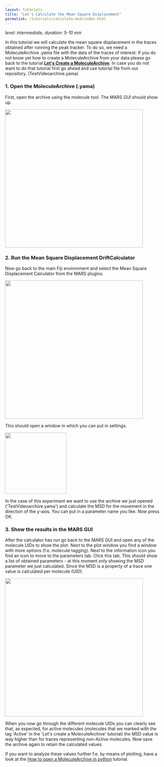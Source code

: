 ```yaml
---
layout: tutorials
title: "Let's Calculate the Mean Square Displacement"
permalink: /tutorials/calculate-msd/index.html
---
```


_level: intermediate, duration: 5-10 min_

In this tutorial we will calculate the mean square displacement in the traces
obtained after running the peak tracker. To do so, we need a MoleculeArchive .yama file with the data of the traces of interest. If you do not know yet how to create a MoleculeArchive from your data please go back to the tutorial **[Let's Create a MoleculeArchive](../tutorials/create-a-Molecule-Archive)**. In case you do not want to do that tutorial first go ahead and use tutorial file from our repository. (TestVideoarchive.yama)


### 1. Open the MoleculeArchive (.yama)
First, open the archive using the molecule tool. The MARS GUI should show up.

<img align='center' src='{{site.baseurl}}/tutorials/img/TMSD/img1.png' width='450' />

### 2. Run the Mean Square Displacement DriftCalculator
Now go back to the main Fiji environment and select the Mean Square Displacement Calculator from the MARS plugins.

<img align='center' src='{{site.baseurl}}/tutorials/img/TMSD/img2.jpg' width='450' />

This should open a window in which you can put in settings.

<img align='center' src='{{site.baseurl}}/tutorials/img/TMSD/img3.png' width='200' />

In the case of this experiment we want to use the archive we just opened ('TestVideoarchive.yama') and calculate the MSD for the movement in the direction of the y-axis. You can put in a parameter name you like. Now press OK.

### 3. Show the results in the MARS GUI
After the calculator has run go back to the MARS GUI and open any of the molecule UIDs to show the plot. Next to the plot window you find a window with more options (f.e. molecule tagging). Next to the information icon you find an icon to move to the parameters tab. Click this tab. This should show a list of obtained parameters - at this moment only showing the MSD parameter we just calculated. Since the MSD is a property of a trace one value is calculated per molecule (UID).

<img align='center' src='{{site.baseurl}}/tutorials/img/TMSD/img4.png' width='450' />

When you now go through the different molecule UIDs you can clearly see that, as expected, for active molecules (molecules that we marked with the tag 'Active' in the 'Let's create a MoleculeArchive' tutorial) the MSD value is way higher than for traces representing non-Active molecules.
Now save the archive again to retain the calculated values.

If you want to analyze these values further f.e. by means of plotting, have a look at the [How to open a MoleculeArchive in python](open-a-Molecule-Archive-in-Python) tutorial.
